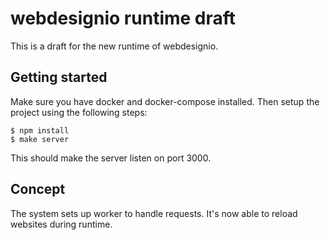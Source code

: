 # webdesignio runtime draft

This is a draft for the new runtime of webdesignio.

## Getting started

Make sure you have docker and docker-compose installed.  Then setup
the project using the following steps:

    $ npm install
    $ make server

This should make the server listen on port 3000.

## Concept

The system sets up worker to handle requests.  It's now able to reload
websites during runtime.
